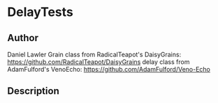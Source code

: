 # DelayTests

## Author

Daniel Lawler 
Grain class from RadicalTeapot's DaisyGrains: https://github.com/RadicalTeapot/DaisyGrains
delay class from AdamFulford's VenoEcho: https://github.com/AdamFulford/Veno-Echo

## Description

<!-- Describe your example here -->
